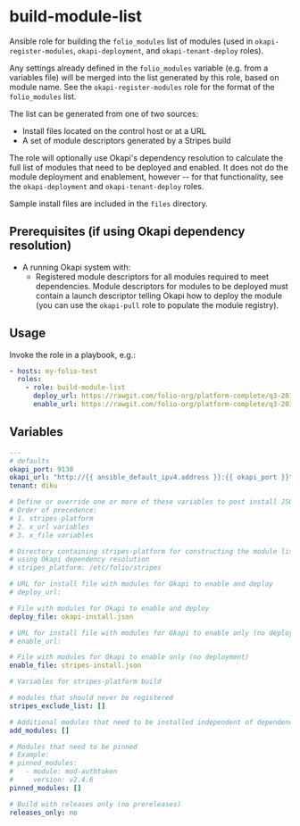 # build-module-list

Ansible role for building the `folio_modules` list of modules (used in `okapi-register-modules`, `okapi-deployment`, and `okapi-tenant-deploy` roles).

Any settings already defined in the `folio_modules` variable (e.g. from a variables file) will be merged into the list generated by this role, based on module name. See the `okapi-register-modules` role for the format of the `folio_modules` list.

The list can be generated from one of two sources:

* Install files located on the control host or at a URL
* A set of module descriptors generated by a Stripes build

The role will optionally use Okapi's dependency resolution to calculate the full list of modules that need to be deployed and enabled. It does not do the module deployment and enablement, however -- for that functionality, see the `okapi-deployment` and `okapi-tenant-deploy` roles.

Sample install files are included in the `files` directory.

## Prerequisites (if using Okapi dependency resolution)

* A running Okapi system with:
  * Registered module descriptors for all modules required to meet dependencies. Module descriptors for modules to be deployed must contain a launch descriptor telling Okapi how to deploy the module (you can use the `okapi-pull` role to populate the module registry).

## Usage

Invoke the role in a playbook, e.g.:

```yaml
- hosts: my-folio-test
  roles:
    - role: build-module-list
      deploy_url: https://rawgit.com/folio-org/platform-complete/q3-2018/okapi-install.json
      enable_url: https://rawgit.com/folio-org/platform-complete/q3-2018/stripes-install.json
```

## Variables

```yaml
---
# defaults
okapi_port: 9130
okapi_url: "http://{{ ansible_default_ipv4.address }}:{{ okapi_port }}"
tenant: diku

# Define or override one or more of these variables to post install JSON to Okapi.
# Order of precedence:
# 1. stripes-platform
# 2. x_url variables
# 3. x_file variables

# Directory containing stripes-platform for constructing the module list
# using Okapi dependency resolution
# stripes_platform: /etc/folio/stripes

# URL for install file with modules for Okapi to enable and deploy
# deploy_url:

# File with modules for Okapi to enable and deploy
deploy_file: okapi-install.json

# URL for install file with modules for Okapi to enable only (no deployment)
# enable_url:

# File with modules for Okapi to enable only (no deployment)
enable_file: stripes-install.json

# Variables for stripes-platform build

# modules that should never be registered
stripes_exclude_list: []

# Additional modules that need to be installed independent of dependency resolution
add_modules: []

# Modules that need to be pinned
# Example:
# pinned_modules:
#   - module: mod-authtoken
#     version: v2.4.6
pinned_modules: []

# Build with releases only (no prereleases)
releases_only: no
```
